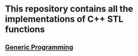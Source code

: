 # This repository contains all the implementations of C++ STL functions

## [Generic Programming](https://github.com/Abhishekparas/STL/tree/master/genericProgrammingInC%2B%2B)